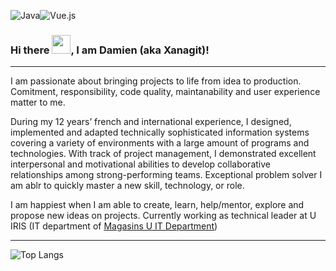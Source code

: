 <img alt="Java" src="https://img.shields.io/badge/-Java-red?&style=for-the-badge&logo=java&logoColor=white"/><img alt="Vue.js" src="https://img.shields.io/badge/-Vue.js-green?&style=for-the-badge&logo=java&logoColor=white" />

### Hi there <img src="https://raw.githubusercontent.com/MartinHeinz/MartinHeinz/master/wave.gif" width="30px">, I am Damien (aka Xanagit)!

---

I am passionate about bringing projects to life from idea to production. Comitment, responsibility, code quality, maintanability and user experience matter to me.

During my 12 years’ french and international experience, I designed, implemented and adapted technically sophisticated information systems covering a variety of environments with a large amount of programs and technologies. With track of project management, I demonstrated excellent interpersonal and motivational abilities to develop collaborative relationships among strong-performing teams. Exceptional problem solver I am ablr to quickly master a new skill, technology, or role.

I am happiest when I am able to create, learn, help/mentor, explore and propose new ideas on projects. Currently working as technical leader at U IRIS (IT department of [Magasins U IT Department](https://www.magasins-u.com/accueil))

---

![Top Langs](https://github-readme-stats.vercel.app/api/top-langs/?username=xanagit)



<!--
**xanagit/xanagit** is a ✨ _special_ ✨ repository because its `README.md` (this file) appears on your GitHub profile.

Here are some ideas to get you started:

- 🔭 I’m currently working on ...
- 🌱 I’m currently learning ...
- 👯 I’m looking to collaborate on ...
- 🤔 I’m looking for help with ...
- 💬 Ask me about ...
- 📫 How to reach me: ...
- 😄 Pronouns: ...
- ⚡ Fun fact: ...
-->
